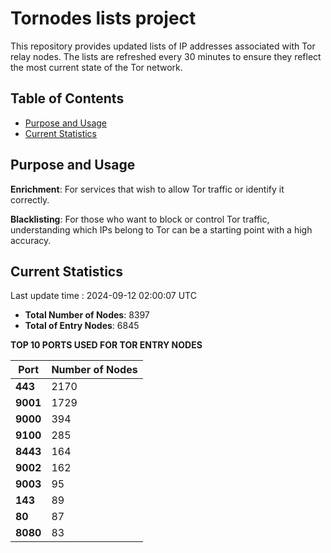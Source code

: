 # Tornodes lists project

This repository provides updated lists of IP addresses associated with Tor relay nodes. The lists are refreshed every 30 minutes to ensure they reflect the most current state of the Tor network.

## Table of Contents

- [Purpose and Usage](#purpose-and-usage)
- [Current Statistics](#current-statistics)


## Purpose and Usage

**Enrichment**: For services that wish to allow Tor traffic or identify it correctly.

**Blacklisting**: For those who want to block or control Tor traffic, understanding which IPs belong to Tor can be a starting point with a high accuracy.

## Current Statistics

Last update time : 2024-09-12 02:00:07 UTC

- **Total Number of Nodes**: 8397
- **Total of Entry Nodes**: 6845

**TOP 10 PORTS USED FOR TOR ENTRY NODES**

| **Port** | **Number of Nodes** |
|------|-----------------|
| **443**   | 2170  |
| **9001**   | 1729  |
| **9000**   | 394  |
| **9100**   | 285  |
| **8443**   | 164  |
| **9002**   | 162  |
| **9003**   | 95  |
| **143**   | 89  |
| **80**   | 87  |
| **8080**   | 83  |

